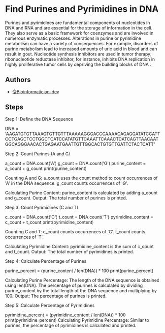# Find Purines and Pyrimidines in DNA

Purines and pyrimidines are fundamental components of nucleotides in DNA and RNA and are essential for the storage of information in the cell. They also serve as a basic framework for coenzymes and are involved in numerous enzymatic processes. Alterations in purine or pyrimidine metabolism can have a variety of consequences. For example, disorders of purine metabolism lead to increased amounts of uric acid in blood and can result in gout. Nucleotide synthesis inhibitors are used in tumor therapy; ribonucleotide reductase inhibitor, for instance, inhibits DNA replication in highly proliferative tumor cells by depriving the building blocks of DNA .

## Authors

- [@Bioinformatician-dev](https://github.com/Bioinformatician-dev)


## Steps
Step 1: Define the DNA Sequence

DNA = 'AAGATGTGTTAAAGTGTTGTTTAAAAAGGGACCCAAAACAGAGGATATCCATTCCTGAGCTCCTGGCTCATCCATATGTTCAAATTCAAACTCATCAGTTAACAATGGCAGGGAACACTGAGAATGAATTGTTGGCACTGTGTTGATTCTACTCATT'

Step 2: Count Purines (A and G)

a_count = DNA.count('A')
g_count = DNA.count('G')
purine_content = a_count + g_count
print(purine_content)

Counting A and G:
a_count uses the count method to count occurrences of 'A' in the DNA sequence.
g_count counts occurrences of 'G'.

Calculating Purine Content:
purine_content is calculated by adding a_count and g_count.
Output:
The total number of purines is printed.

Step 3: Count Pyrimidines (C and T)

c_count = DNA.count('C')
t_count = DNA.count('T')
pyrimidine_content = c_count + t_count
print(pyrimidine_content)

Counting C and T:
c_count counts occurrences of 'C'.
t_count counts occurrences of 'T'.

Calculating Pyrimidine Content:
pyrimidine_content is the sum of c_count and t_count.
Output:
The total number of pyrimidines is printed.

Step 4: Calculate Percentage of Purines

purine_percent = (purine_content / len(DNA)) * 100
print(purine_percent)

Calculating Purine Percentage:
The length of the DNA sequence is obtained using len(DNA).
The percentage of purines is calculated by dividing purine_content by the total length of the DNA sequence and multiplying by 100.
Output:
The percentage of purines is printed.

Step 5: Calculate Percentage of Pyrimidines

pyrimidine_percent = (pyrimidine_content / len(DNA)) * 100
print(pyrimidine_percent)
Calculating Pyrimidine Percentage:
Similar to purines, the percentage of pyrimidines is calculated and printed.

